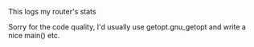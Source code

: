 This logs my router's stats

Sorry for the code quality, I'd usually use getopt.gnu_getopt and write a nice main() etc.
